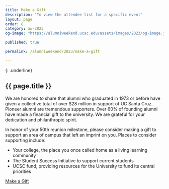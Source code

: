 ```yaml
---
title: Make a Gift
description: 'To view the attendee list for a specific event'
layout: page
order: 8
category: aw-2023
og-image: "https://alumniweekend.ucsc.edu/assets/images/2023/og-image.jpg"

published: true

permalink: /alumniweekend/2023/make-a-gift

---
```

{: .underline}
## {{ page.title }}


We are honored to share that alumni who graduated in 1973 or before have given a collective total of over $28 million in support of UC Santa Cruz. Pioneer alumni are tremendous supporters. Over 60% of founding alumni have made a financial gift to the university. We are grateful for your dedication and philanthropic spirit.

In honor of your 50th reunion milestone, please consider making a gift to support an area of campus that left an imprint on you. Places to consider supporting include:

- Your college, the place you once called home as a living learning community
- The Student Success Initiative to support current students
- UCSC fund, providing resources for the University to fund its central priorities 

<a class="button success large" href="https://secure.ucsc.edu/s/1069/bp18/interior.aspx?sid=1069&gid=1001&pgid=761&cid=1722https://secure.ucsc.edu/s/1069/bp18/interior.aspx?sid=1069&gid=1001&pgid=761&cid=1722">Make a Gift</a>

